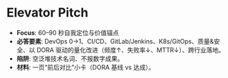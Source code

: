 # Elevator Pitch

- **Focus**: 60–90 秒自我定位与价值锚点
- **必答要素**: DevOps 0→1、CI/CD、GitLab/Jenkins、K8s/GitOps、质量&安全、以 DORA 驱动的量化改进（频度↑、失败率↓、MTTR↓）、跨行业落地。
- **陷阱**: 空泛堆技术名词、不报数字成果。
- **材料**: 一页“前后对比”小卡（DORA 基线 vs 达成）。

